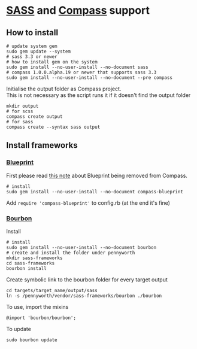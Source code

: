 # [SASS](http://sass-lang.com/) and [Compass](http://compass-style.org/) support

## How to install
    # update system gem
    sudo gem update --system
    # sass 3.3 or newer
    # how to install gem on the system
    sudo gem install --no-user-install --no-document sass
    # compass 1.0.0.alpha.19 or newer that supports sass 3.3
    sudo gem install --no-user-install --no-document --pre compass

Initialise the output folder as Compass project.  
This is not necessary as the script runs it if it doesn't find the output folder

    mkdir output
    # for scss
    compass create output
    # for sass
    compass create --syntax sass output

## Install frameworks

### [Blueprint](http://compass-style.org/reference/blueprint/)

First please read [this note](http://compass-style.org/blog/2012/05/20/removing-blueprint/) about Blueprint being removed from Compass.

    # install
    sudo gem install --no-user-install --no-document compass-blueprint

Add `require 'compass-blueprint'` to config.rb (at the end it's fine)


### [Bourbon](http://bourbon.io/)

Install

    # install
    sudo gem install --no-user-install --no-document bourbon
    # create and install the folder under pennyworth
    mkdir sass-frameworks
    cd sass-frameworks
    bourbon install

Create symbolic link to the bourbon folder for every target output

    cd targets/target_name/output/sass
    ln -s /pennyworth/vendor/sass-frameworks/bourbon ./bourbon

To use, import the mixins

    @import 'bourbon/bourbon';

To update

    sudo bourbon update
